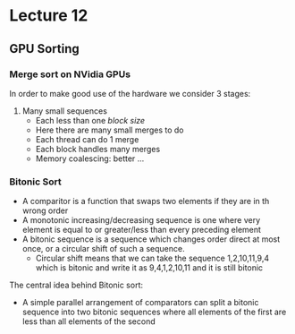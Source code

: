 # Lecture 12

## GPU Sorting

### Merge sort on NVidia GPUs

In order to make good use of the hardware we consider 3 stages:

1. Many small sequences
    - Each less than one *block size*
    - Here there are many small merges to do
    - Each thread can do 1 merge
    - Each block handles many merges
    - Memory coalescing: better ...




### Bitonic Sort


- A comparitor is a function that swaps two elements if they are in th wrong order
- A monotonic increasing/decreasing sequence is one where very element is equal to or greater/less than every preceding element
- A bitonic sequence is a sequence which changes order direct at most once, or a circular shift of such a sequence.
  - Circular shift means that we can take the sequence 1,2,10,11,9,4 which is bitonic and write it as 9,4,1,2,10,11 and it is still bitonic

The central idea behind Bitonic sort:

- A simple parallel arrangement of comparators can split a bitonic sequence into two bitonic sequences where all elements of the first are less than all elements of the second

